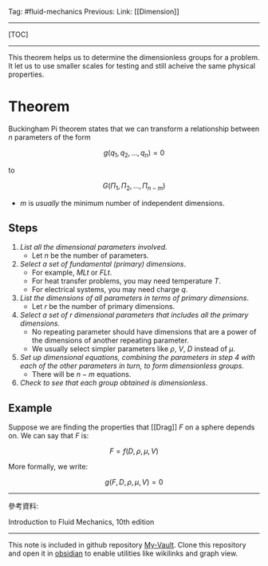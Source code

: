 Tag: #fluid-mechanics 
Previous: 
Link: [[Dimension]]

---

[TOC]

---

This theorem helps us to determine the dimensionless groups for a problem. It let us to use smaller scales for testing and still acheive the same physical properties.

# Theorem

Buckingham Pi theorem states that we can transform a relationship between $n$ parameters of the form

$$g(q_1, q_2, \dots, q_n) = 0$$

to

$$G(\Pi_1, \Pi_2, \dots, \Pi_{n - m})$$

- $m$ is *usually* the minimum number of independent dimensions.

## Steps

1. *List all the dimensional parameters involved.*
	- Let $n$ be the number of parameters.
2. *Select a set of fundamental (primary) dimensions*.
	- For example, $MLt$ or $FLt$.
	- For heat transfer problems, you may need temperature $T$.
	- For electrical systems, you may need charge $q$.
3. *List the dimensions of all parameters in terms of primary dimensions*.
	- Let $r$ be the number of primary dimensions.
4. *Select a set of $r$ dimensional parameters that includes all the primary dimensions.*
	- No repeating parameter should have dimensions that are a power of the dimensions of another repeating parameter.
	- We usually select simpler parameters like $\rho$, $V$, $D$ instead of $\mu$.
5. *Set up dimensional equations, combining the parameters in step 4 with each of the other parameters in turn, to form dimensionless groups*.
	- There will be $n - m$ equations.
6. *Check to see that each group obtained is dimensionless*.

## Example

Suppose we are finding the properties that [[Drag]] $F$ on a sphere depends on. We can say that $F$ is:

$$F = f(D, \rho, \mu, V)$$

More formally, we write:

$$g(F, D, \rho, \mu, V) = 0$$



---

參考資料:

Introduction to Fluid Mechanics, 10th edition

---

This note is included in github repository [My-Vault](https://github.com/LittleD3092/My-Vault.git). Clone this repository and open it in [obsidian](https://obsidian.md/) to enable utilities like wikilinks and graph view.